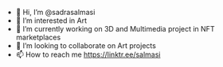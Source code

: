 - 👋 Hi, I’m @sadrasalmasi
- 👀 I’m interested in Art
- 🌱 I’m currently working on 3D and Multimedia project in NFT marketplaces
- 💞️ I’m looking to collaborate on Art projects
- 📫 How to reach me https://linktr.ee/salmasi

<!---
sadrasalmasi/sadrasalmasi is a ✨ special ✨ repository because its `README.md` (this file) appears on your GitHub profile.
You can click the Preview link to take a look at your changes.
--->
